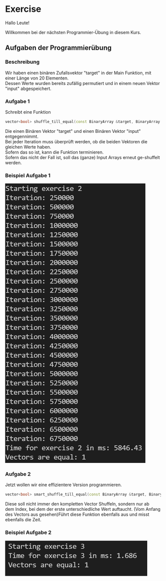 # Exercise

Hallo Leute!

Willkommen bei der nächsten Programmier-Übung in diesem Kurs.

## Aufgaben der Programmierübung

### Beschreibung

Wir haben einen binären Zufallsvektor "target" in der Main Funktion, mit einer Länge von 20 Elementen.  
Dessen Werte wurden bereits zufällig permutiert und in einem neuen Vektor "input" abgespeichert.

### Aufgabe 1

Schreibt eine Funktion

```cpp
vector<bool> shuffle_till_equal(const BinaryArray &target, BinaryArray input);
```

Die einen Binären Vektor "target" und einen Binären Vektor "input" entgegennimmt.  
Bei jeder Iteration muss überprüft werden, ob die beiden Vektoren die gleichen Werte haben.  
Sofern das so ist, kann die Funktion terminieren.  
Sofern das nicht der Fall ist, soll das (ganze) Input Arrays erneut ge-shuffelt werden.

### Beispiel Aufgabe 1

![alt](./../../media/Exercise7_2.png)

### Aufgabe 2

Jetzt wollen wir eine effizientere Version programmieren.

```cpp
vector<bool> smart_shuffle_till_equal(const BinaryArray &target, BinaryArray input);
```

Diese soll nicht immer den kompletten Vector Shuffeln, sondern nur ab dem Index, bei dem der erste unterschiedliche Wert auftaucht. (Vom Anfang des Vectors aus gesehen)Führt diese Funktion ebenfalls aus und misst ebenfalls die Zeit.

### Beispiel Aufgabe 2

![alt](./../../media/Exercise7_3.png)
